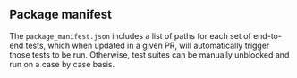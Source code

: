 ## Package manifest

The `package_manifest.json` includes a list of paths for each set of end-to-end tests, which when updated in a given PR, will automatically trigger those tests to be run. Otherwise, test suites can be manually unblocked and run on a case by case basis.